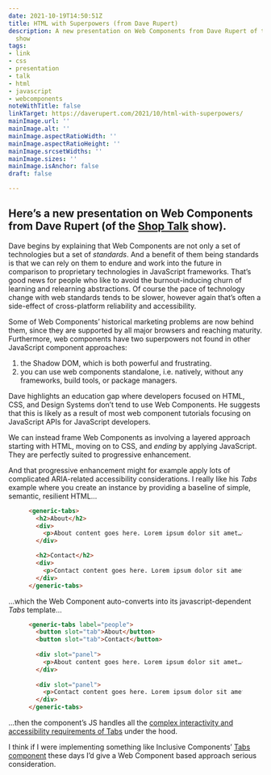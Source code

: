 ```yaml
---
date: 2021-10-19T14:50:51Z
title: HTML with Superpowers (from Dave Rupert)
description: A new presentation on Web Components from Dave Rupert of the Shop Talk
  show
tags:
- link
- css
- presentation
- talk
- html
- javascript
- webcomponents
noteWithTitle: false
linkTarget: https://daverupert.com/2021/10/html-with-superpowers/
mainImage.url: ''
mainImage.alt: ''
mainImage.aspectRatioWidth: ''
mainImage.aspectRatioHeight: ''
mainImage.srcsetWidths: ''
mainImage.sizes: ''
mainImage.isAnchor: false
draft: false

---
```

Here’s a new presentation on Web Components from Dave Rupert (of the [Shop Talk](https://shoptalkshow.com/) show).
---

Dave begins by explaining that Web Components are not only a set of technologies but a set of _standards_. And a benefit of them being standards is that we can rely on them to endure and work into the future in comparison to proprietary technologies in JavaScript frameworks. That’s good news for people who like to avoid the burnout-inducing churn of learning and relearning abstractions. Of course the pace of technology change with web standards tends to be slower, however again that’s often a side-effect of cross-platform reliability and accessibility.

Some of Web Components’ historical marketing problems are now behind them, since they are supported by all major browsers and reaching maturity. Furthermore, web components have two superpowers not found in other JavaScript component approaches: 

1. the Shadow DOM, which is both powerful and frustrating. 
2. you can use web components standalone, i.e. natively, without any frameworks, build tools, or package managers.

Dave highlights an education gap where developers focused on HTML, CSS, and Design Systems don’t tend to use Web Components. He suggests that this is likely as a result of most web component tutorials focusing on JavaScript APIs for JavaScript developers. 

We can instead frame Web Components as involving a layered approach starting with HTML, moving on to CSS, and _ending_ by applying JavaScript. They are perfectly suited to progressive enhancement.

And that progressive enhancement might for example apply lots of complicated ARIA-related accessibility considerations. I really like his _Tabs_ example where you create an instance by providing a baseline of simple, semantic, resilient HTML… 

<figure>

``` html
<generic-tabs>
  <h2>About</h2>
  <div>
    <p>About content goes here. Lorem ipsum dolor sit amet…</p>
  </div>

  <h2>Contact</h2>
  <div>
    <p>Contact content goes here. Lorem ipsum dolor sit amet…</p>
  </div> 
</generic-tabs>
```

</figure>

…which the Web Component auto-converts into its javascript-dependent _Tabs_ template…

<figure>

``` html
<generic-tabs label="people">
  <button slot="tab">About</button>
  <button slot="tab">Contact</button>
    
  <div slot="panel">
    <p>About content goes here. Lorem ipsum dolor sit amet…</p>
  </div>
    
  <div slot="panel">
    <p>Contact content goes here. Lorem ipsum dolor sit amet…</p>
  </div>
</generic-tabs>
```

</figure>

…then the component’s JS handles all the [complex interactivity and accessibility requirements of Tabs](https://github.com/thepassle/generic-components/blob/master/generic-tabs/GenericTabs.js#L98) under the hood.

I think if I were implementing something like Inclusive Components’ [Tabs component](https://inclusive-components.design/tabbed-interfaces/) these days I’d give a Web Component based approach serious consideration.
